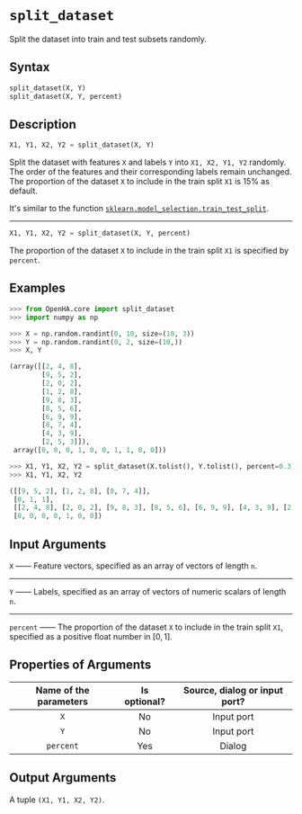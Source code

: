 # `split_dataset`

Split the dataset into train and test subsets randomly.

## Syntax

```python
split_dataset(X, Y)
split_dataset(X, Y, percent)
```

## Description

```python
X1, Y1, X2, Y2 = split_dataset(X, Y)
```

Split the dataset with features `X` and labels `Y` into `X1, X2, Y1, Y2` randomly.
The order of the features and their corresponding labels remain unchanged.
The proportion of the dataset `X` to include in the train split `X1` is 15% as default.

It's similar to the function [`sklearn.model_selection.train_test_split`](https://scikit-learn.org/stable/modules/generated/sklearn.model_selection.train_test_split.html).

---

```python
X1, Y1, X2, Y2 = split_dataset(X, Y, percent)
```

The proportion of the dataset `X` to include in the train split `X1` is specified by `percent`.

## Examples

```python
>>> from OpenHA.core import split_dataset
>>> import numpy as np

>>> X = np.random.randint(0, 10, size=(10, 3))
>>> Y = np.random.randint(0, 2, size=(10,))
>>> X, Y

(array([[2, 4, 8],
        [9, 5, 2],
        [2, 0, 2],
        [1, 2, 8],
        [9, 8, 3],
        [8, 5, 6],
        [6, 9, 9],
        [8, 7, 4],
        [4, 3, 9],
        [2, 5, 3]]),
 array([0, 0, 0, 1, 0, 0, 1, 1, 0, 0]))

>>> X1, Y1, X2, Y2 = split_dataset(X.tolist(), Y.tolist(), percent=0.3)
>>> X1, Y1, X2, Y2

([[9, 5, 2], [1, 2, 8], [8, 7, 4]],
 [0, 1, 1],
 [[2, 4, 8], [2, 0, 2], [9, 8, 3], [8, 5, 6], [6, 9, 9], [4, 3, 9], [2, 5, 3]],
 [0, 0, 0, 0, 1, 0, 0])

```

## Input Arguments

`X` —— Feature vectors, specified as an array of vectors of length `n`.

---

`Y` —— Labels, specified as an array of vectors of numeric scalars of length `n`.

---

`percent` —— The proportion of the dataset `X` to include in the train split `X1`, specified as a positive float number in $\left[0,1\right]$.

## Properties of Arguments

| Name of the parameters | Is optional? | Source, dialog or input port? |
| :--------------------: | :----------: | :---------------------------: |
|          `X`           |      No      |          Input port           |
|          `Y`           |      No      |          Input port           |
|       `percent`        |     Yes      |            Dialog             |

## Output Arguments

A tuple `(X1, Y1, X2, Y2)`.
